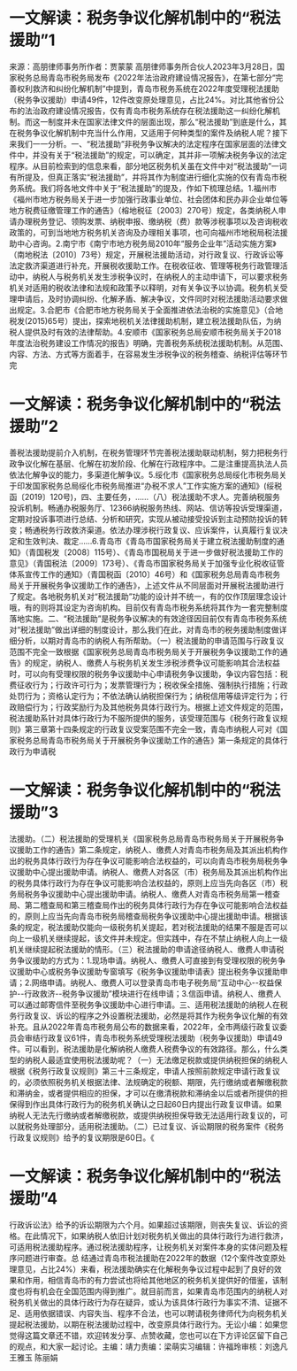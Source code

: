 #  一文解读：税务争议化解机制中的“税法援助”1

来源：高朋律师事务所作者：贾蒙蒙 高朋律师事务所合伙人2023年3月28日，国家税务总局青岛市税务局发布《2022年法治政府建设情况报告》，在第七部分“完善权利救济和纠纷化解机制”中提到，青岛市税务系统在2022年度受理税法援助（税务争议援助）申请49件，12件改变原处理意见，占比24%。对比其他省份公布的法治政府建设情况报告，仅有青岛市税务系统存在税法援助这一纠纷化解机制。而这一制度并未在国家法律文件的层面出现，那么“税法援助”到底是什么，其在税务争议化解机制中充当什么作用，又适用于何种类型的案件及纳税人呢？接下来我们一一分析。一、“税法援助”非税务争议解决的法定程序在国家层面的法律文件中，并没有关于“税法援助”的规定，可以确定，其并非一项解决税务争议的法定程序。从目前检索到的信息来看，部分地区税务机关虽在文件中对“税法援助”一词有所提及，但真正落实“税法援助”，并将其作为制度进行细化实施的仅有青岛市税务系统。我们将各地文件中关于“税法援助”的提及，作如下梳理总结。1.福州市《福州市地方税务局关于进一步加强行政事业单位、社会团体和民办非企业单位等地方税费征缴管理工作的通告》（榕地税征〔2003〕270号）规定，各类纳税人申请办理税务登记、领购发票、纳税申报、缴纳税（费）款等涉税事项以及咨询税收政策的，可到当地地方税务机关咨询及办理相关事项，也可向福州市地税局税法援助中心咨询。2.南宁市《南宁市地方税务局2010年“服务企业年”活动实施方案》（南地税法〔2010〕73号）规定，开展税法援助活动，对行政复议、行政诉讼等法定救济渠道进行补充，开展税收援助工作。在税收征收、管理等税务行政管理活动中，纳税人与税务机关发生涉税争议时，在纳税人的主动申请下，可以要求税务机关对适用的税收法律和法规和政策予以释明，对有关争议予以协调。税务机关受理申请后，及时协调纠纷、化解矛盾、解决争议，文件同时对税法援助活动要求做出规定。3.合肥市《合肥市地方税务局关于全面推进依法治税的实施意见》（合地税发(2015)65号）提出，探索地税机关法律援助机制，建立税法援助队伍，为纳税人提供及时有效的法律帮助。4.安顺市《国家税务总局安顺市税务局关于2018年度法治税务建设工作情况的报告》明确，完善税务系统税法援助机制。从范围、内容、方法、方式等方面着手，在容易发生涉税争议的税务稽查、纳税评估等环节完

#  一文解读：税务争议化解机制中的“税法援助”2

善税法援助提前介入机制，在税务管理环节完善税法援助联动机制，努力把税务行政争议化解在基层、化解在初发阶段、化解在行政程序中。二是注重提高执法人员依法化解争议的能力，多渠道化解争议。5.绥化市《国家税务总局绥化市税务局关于印发国家税务总局绥化市税务局推进“办税不求人”工作实施方案的通知》(绥税函〔2019〕120号)，四、主要任务，……（八）税法援助不求人。完善纳税服务投诉机制。畅通办税服务厅、12366纳税服务热线、网站、信访等投诉受理渠道，定期对投诉事项进行总结、分析和研究，实现从被动接受投诉到主动预防投诉的转变；畅通税务行政救济渠道。依法办理涉税行政复议、应诉案件，认真履行复议决定和生效判决、裁定……6.青岛市《青岛市国家税务局关于建立税法援助制度的通知》（青国税发〔2008〕115号）、《青岛市国税局关于进一步做好税法援助工作的意见》（青国税法〔2009〕173号）、《青岛市国家税务局关于加强专业化税收征管体系宣传工作的通知》（青国税函〔2010〕46号）和《国家税务总局青岛市税务局关于开展税务争议援助工作的通告》，上述文件从不同层面对开展税法援助进行了规定。各地税务机关对“税法援助”功能的设计并不统一，有的仅作顶层理念设计哦，有的则将其设定为咨询机构。目前仅有青岛市税务系统将其作为一套完整制度落地实施。二、“税法援助”是税务争议解决的有效途径因目前仅有青岛市税务系统对“税法援助”做出详细的制度设计，那么我们在此，对青岛市的税务援助制度做详细分析，以期对青岛市的纳税人有所帮助。（一）税法援助的申请范围与行政复议范围不完全一致根据《国家税务总局青岛市税务局关于开展税务争议援助工作的通告》的规定，纳税人、缴费人与税务机关发生涉税涉费争议可能影响其合法权益时，可以向有受理权限的税务争议援助中心申请税务争议援助，争议内容包括：税费征收行为；行政许可行为；发票管理行为；税收保全措施、强制执行措施；行政处罚行为；资格认定行为；不依法确认纳税担保行为；纳税信用等级评定行为；行政赔偿行为；行政奖励行为及其他税务具体行政行为。根据上述文件规定的范围，税法援助系针对具体行政行为不服所提供的服务，该受理范围与《税务行政复议规则》第三章第十四条规定的行政复议受案范围不完全一致，青岛市纳税人可对《国家税务总局青岛市税务局关于开展税务争议援助工作的通告》第一条规定的具体行政行为申请税

#  一文解读：税务争议化解机制中的“税法援助”3

法援助。（二）税法援助的受理机关《国家税务总局青岛市税务局关于开展税务争议援助工作的通告》第二条规定，纳税人、缴费人对青岛市税务局及其派出机构作出的税务具体行政行为存在争议可能影响合法权益的，可以向青岛市税务局税务争议援助中心提出援助申请。纳税人、缴费人对各区（市）税务局及其派出机构作出的税务具体行政行为存在争议可能影响合法权益的，原则上应当先向各区（市）税务局税务争议援助中心提出援助申请。纳税人、缴费人对青岛市税务局第一稽查局、第二稽查局和第三稽查局作出的税务具体行政行为存在争议可能影响合法权益的，原则上应当先向青岛市税务局稽查局税务争议援助中心提出援助申请。根据该条的规定，税法援助仅能向一级税务机关提起，若对税法援助的结果不服是否可以向上一级机关继续提起，该文件并未规定。但实践中，存在不禁止纳税人向上一级机关继续提起税法援助的情形。（三）税法援助的申请途径纳税人、缴费人申请税务争议援助的方式为：1.现场申请。纳税人、缴费人可直接到有受理权限的税务争议援助中心或税务争议援助专窗填写《税务争议援助申请表》提出税务争议援助申请；2.网络申请。纳税人、缴费人可以登录青岛市电子税务局“互动中心--权益保护--行政救济--税务争议援助”模块进行在线申请；3.信函申请。纳税人、缴费人可以通过邮寄信件至税务争议援助中心进行申请。三、适用税法援助的纳税人在税务行政复议、诉讼的程序之外设置税法援助，必然是将其作为税务争议化解的有效补充。且从2022年青岛市税务局公布的数据来看，2022年，全市两级行政复议委员会审结行政复议61件，青岛市税务系统受理税法援助（税务争议援助）申请49件。可以看到，税法援助是化解纳税人缴费人税费争议的有效路径。那么，什么类型的纳税人最适宜使用税法援助呢？（一）无法缴足税款或提供纳税担保的纳税人根据《税务行政复议规则》第三十三条规定，申请人按照前款规定申请行政复议的，必须依照税务机关根据法律、法规确定的税额、期限，先行缴纳或者解缴税款和滞纳金，或者提供相应的担保，才可以在缴清税款和滞纳金以后或者所提供的担保得到作出具体行政行为的税务机关确认之日起60日内提出行政复议申请。如果纳税人无法先行缴纳或者解缴税款，或提供纳税担保导致无法适用行政复议的，可以就税务处理部分，适用税法援助。（二）已过复议、诉讼期限的税务案件《税务行政复议规则》给予的复议期限是60日。《

#  一文解读：税务争议化解机制中的“税法援助”4

行政诉讼法》给予的诉讼期限为六个月。如果超过该期限，则丧失复议、诉讼的资格。在此情况下，如果纳税人依旧计划对税务机关做出的具体行政行为进行救济，可适用税法援助程序。通过税法援助程序，让税务机关对案件本身的实体问题及程序问题进行审查。总 结通过青岛市税法援助在2022年的数据（12个案件改变原处理意见，占比24%）来看，税法援助确实在化解税务争议过程中起到了良好的效果和作用，相信青岛市的有力尝试也将给其他地区的税务机关提供好的借鉴，该制度也将有机会在全国范围内得到推广。就目前而言，如果青岛市范围内的纳税人对税务机关做出的具体行政行为存在疑异，或认为该具体行政行为事实不清、证据不足、适用依据错误、内容失当、程序不合法，也可以聘请税务律师代为向税务机关提起税法援助，以期在税法援助过程中，改变原具体行政行为。无讼小编：如果您觉得这篇文章还不错，欢迎转发分享、点赞收藏，您也可以在下方评论区留下自己的观点，和大家一起讨论。主编：靖力责编：梁萌实习编辑：许福玲审核：刘逸凡 王雅玉 陈丽娟

